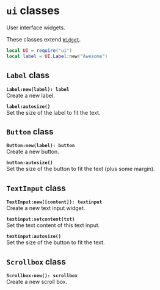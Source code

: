 `ui` classes
============
User interface widgets.

These classes extend [`Widget`](widget.md).

```lua
local UI = require("ui")
local label = UI.Label:new("Awesome")
```

`Label` class
-------------
**`Label:new(label): label`**  
Create a new label.

**`label:autosize()`**  
Set the size of the label to fit the text.

`Button` class
--------------
**`Button:new(label): button`**  
Create a new button.

**`button:autosize()`**  
Set the size of the button to fit the text (plus some margin).

`TextInput` class
-----------------
**`TextInput:new([content]): textinput`**  
Create a new text input widget.

**`textinput:setcontent(txt)`**  
Set the text content of this text input.

**`textinput:autosize()`**  
Set the size of the button to fit the text.

`Scrollbox` class
-----------------
**`Scrollbox:new(): scrollbox`**  
Create a new scroll box.
